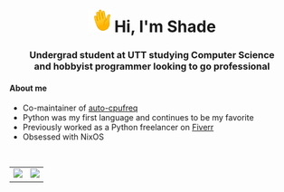 <h1 align="center"><img src=./wave.gif width="40" height="40"> Hi, I'm Shade</h1>

<h3 align="center">Undergrad student at UTT studying Computer Science<br>and hobbyist programmer looking to go professional</h3>

<h4>About me</h4>

- Co-maintainer of [auto-cpufreq](https://github.com/AdnanHodzic/auto-cpufreq)
- Python was my first language and continues to be my favorite
- Previously worked as a Python freelancer on [Fiverr](https://www.fiverr.com/shadeyg56)
- Obsessed with NixOS


<table align="center">
    <tr>
        <td><img src="https://github-readme-stats.vercel.app/api/top-langs/?username=shadeyg56&theme=tokyonight&hide_progress=true&hide_border=true"></td>
        &nbsp;&nbsp;&nbsp;&nbsp;
        <td><img src="https://github-readme-stats.vercel.app/api?username=shadeyg56&show_icons=true&theme=tokyonight&hide_border=true"></td>
    </tr>
</table>